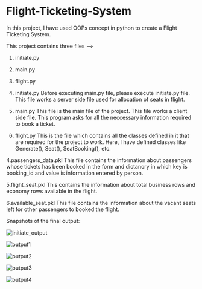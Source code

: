 # Flight-Ticketing-System
In this project, I have used OOPs concept in python to create a Flight Ticketing System.

This project contains three files -->
  1. initiate.py
  2. main.py 
  3. flight.py

  1. initiate.py
      Before executing main.py file, please execute initiate.py file. This file works a server side file used for allocation of seats in flight.

  2. main.py
      This file is the main file of the project. This file works a client side file. This program asks for all the neccessary information required to book a ticket.

  3. flight.py
      This is the file which contains all the classes defined in it that are required for the project to work.
      Here, I have defined classes like Generate(), Seat(), SeatBooking(), etc.

  4.passengers_data.pkl
      This file contains the information about passengers whose tickets has been booked in the form and dictanory in which key is booking_id and value is information entered by person.

  5.flight_seat.pkl
      This contains the information about total business rows and economy rows available in the flight.

  6.available_seat.pkl
      This file contains the information about the vacant seats left for other passengers to booked the flight.


Snapshots of the final output:

![initiate_output](https://user-images.githubusercontent.com/49095782/112299540-e85c4200-8cbd-11eb-8c28-d8f0f36a196b.jpg)

![output1](https://user-images.githubusercontent.com/49095782/112299566-f14d1380-8cbd-11eb-8a97-35c19a2760a8.jpg)

![output2](https://user-images.githubusercontent.com/49095782/112299570-f1e5aa00-8cbd-11eb-81fa-257395b8060a.jpg)

![output3](https://user-images.githubusercontent.com/49095782/112299573-f1e5aa00-8cbd-11eb-9ad5-d6c270efd523.jpg)

![output4](https://user-images.githubusercontent.com/49095782/112299591-f3af6d80-8cbd-11eb-818d-0b2949829870.jpg)
